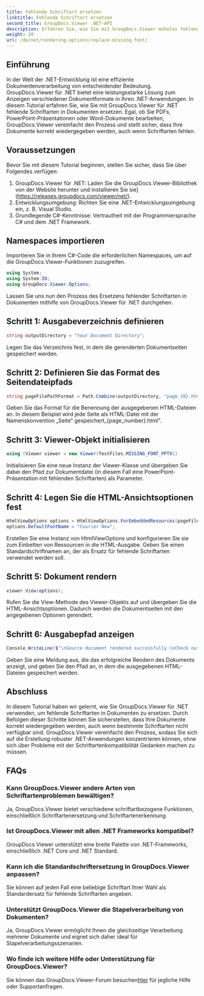 ```yaml
---
title: Fehlende Schriftart ersetzen
linktitle: Fehlende Schriftart ersetzen
second_title: GroupDocs.Viewer .NET-API
description: Erfahren Sie, wie Sie mit GroupDocs.Viewer mühelos fehlende Schriftarten in .NET-Dokumenten ersetzen. Stellen Sie mit einfachen Schritten eine genaue Wiedergabe sicher.
weight: 20
url: /de/net/rendering-options/replace-missing-font/
---
```

## Einführung
In der Welt der .NET-Entwicklung ist eine effiziente Dokumentenverarbeitung von entscheidender Bedeutung. GroupDocs.Viewer für .NET bietet eine leistungsstarke Lösung zum Anzeigen verschiedener Dokumentformate in Ihren .NET-Anwendungen. In diesem Tutorial erfahren Sie, wie Sie mit GroupDocs.Viewer für .NET fehlende Schriftarten in Dokumenten ersetzen. Egal, ob Sie PDFs, PowerPoint-Präsentationen oder Word-Dokumente bearbeiten, GroupDocs.Viewer vereinfacht den Prozess und stellt sicher, dass Ihre Dokumente korrekt wiedergegeben werden, auch wenn Schriftarten fehlen.
## Voraussetzungen
Bevor Sie mit diesem Tutorial beginnen, stellen Sie sicher, dass Sie über Folgendes verfügen:
1. GroupDocs.Viewer für .NET: Laden Sie die GroupDocs.Viewer-Bibliothek von der Website herunter und installieren Sie sie](https://releases.groupdocs.com/viewer/net/).
2. Entwicklungsumgebung: Richten Sie eine .NET-Entwicklungsumgebung ein, z. B. Visual Studio.
3. Grundlegende C#-Kenntnisse: Vertrautheit mit der Programmiersprache C# und dem .NET Framework.

## Namespaces importieren
Importieren Sie in Ihrem C#-Code die erforderlichen Namespaces, um auf die GroupDocs.Viewer-Funktionen zuzugreifen.

```csharp
using System;
using System.IO;
using GroupDocs.Viewer.Options;
```

Lassen Sie uns nun den Prozess des Ersetzens fehlender Schriftarten in Dokumenten mithilfe von GroupDocs.Viewer für .NET durchgehen.
## Schritt 1: Ausgabeverzeichnis definieren
```csharp
string outputDirectory = "Your Document Directory";
```
Legen Sie das Verzeichnis fest, in dem die gerenderten Dokumentseiten gespeichert werden.
## Schritt 2: Definieren Sie das Format des Seitendateipfads
```csharp
string pageFilePathFormat = Path.Combine(outputDirectory, "page_{0}.html");
```
Geben Sie das Format für die Benennung der ausgegebenen HTML-Dateien an. In diesem Beispiel wird jede Seite als HTML-Datei mit der Namenskonvention „Seite“ gespeichert_{page_number}.html".
## Schritt 3: Viewer-Objekt initialisieren
```csharp
using (Viewer viewer = new Viewer(TestFiles.MISSING_FONT_PPTX))
```
Initialisieren Sie eine neue Instanz der Viewer-Klasse und übergeben Sie dabei den Pfad zur Dokumentdatei (in diesem Fall eine PowerPoint-Präsentation mit fehlenden Schriftarten) als Parameter.
## Schritt 4: Legen Sie die HTML-Ansichtsoptionen fest
```csharp
HtmlViewOptions options = HtmlViewOptions.ForEmbeddedResources(pageFilePathFormat);
options.DefaultFontName = "Courier New";
```
Erstellen Sie eine Instanz von HtmlViewOptions und konfigurieren Sie sie zum Einbetten von Ressourcen in die HTML-Ausgabe. Geben Sie einen Standardschriftnamen an, der als Ersatz für fehlende Schriftarten verwendet werden soll.
## Schritt 5: Dokument rendern
```csharp
viewer.View(options);
```
Rufen Sie die View-Methode des Viewer-Objekts auf und übergeben Sie die HTML-Ansichtsoptionen. Dadurch werden die Dokumentseiten mit den angegebenen Optionen gerendert.
## Schritt 6: Ausgabepfad anzeigen
```csharp
Console.WriteLine($"\nSource document rendered successfully.\nCheck output in {outputDirectory}.");
```
Geben Sie eine Meldung aus, die das erfolgreiche Rendern des Dokuments anzeigt, und geben Sie den Pfad an, in dem die ausgegebenen HTML-Dateien gespeichert werden.

## Abschluss
In diesem Tutorial haben wir gelernt, wie Sie GroupDocs.Viewer für .NET verwenden, um fehlende Schriftarten in Dokumenten zu ersetzen. Durch Befolgen dieser Schritte können Sie sicherstellen, dass Ihre Dokumente korrekt wiedergegeben werden, auch wenn bestimmte Schriftarten nicht verfügbar sind. GroupDocs.Viewer vereinfacht den Prozess, sodass Sie sich auf die Erstellung robuster .NET-Anwendungen konzentrieren können, ohne sich über Probleme mit der Schriftartenkompatibilität Gedanken machen zu müssen.
## FAQs
### Kann GroupDocs.Viewer andere Arten von Schriftartenproblemen bewältigen?
Ja, GroupDocs.Viewer bietet verschiedene schriftartbezogene Funktionen, einschließlich Schriftartenersetzung und Schriftartenerkennung.
### Ist GroupDocs.Viewer mit allen .NET Frameworks kompatibel?
GroupDocs.Viewer unterstützt eine breite Palette von .NET-Frameworks, einschließlich .NET Core und .NET Standard.
### Kann ich die Standardschriftersetzung in GroupDocs.Viewer anpassen?
Sie können auf jeden Fall eine beliebige Schriftart Ihrer Wahl als Standardersatz für fehlende Schriftarten angeben.
### Unterstützt GroupDocs.Viewer die Stapelverarbeitung von Dokumenten?
Ja, GroupDocs.Viewer ermöglicht Ihnen die gleichzeitige Verarbeitung mehrerer Dokumente und eignet sich daher ideal für Stapelverarbeitungsszenarien.
### Wo finde ich weitere Hilfe oder Unterstützung für GroupDocs.Viewer?
 Sie können das GroupDocs.Viewer-Forum besuchen[Hier](https://forum.groupdocs.com/c/viewer/9) für jegliche Hilfe oder Supportanfragen.